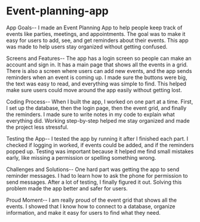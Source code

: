 # Event-planning-app

App Goals--
I made an Event Planning App to help people keep track of events like parties, meetings, and appointments. The goal was to make it easy for users to add, see, and get reminders about their events. This app was made to help users stay organized without getting confused.

Screens and Features--
The app has a login screen so people can make an account and sign in. It has a main page that shows all the events in a grid. There is also a screen where users can add new events, and the app sends reminders when an event is coming up. I made sure the buttons were big, the text was easy to read, and everything was simple to find. This helped make sure users could move around the app easily without getting lost.

Coding Process--
When I built the app, I worked on one part at a time. First, I set up the database, then the login page, then the event grid, and finally the reminders. I made sure to write notes in my code to explain what everything did. Working step-by-step helped me stay organized and made the project less stressful.

Testing the App--
I tested the app by running it after I finished each part. I checked if logging in worked, if events could be added, and if the reminders popped up. Testing was important because it helped me find small mistakes early, like missing a permission or spelling something wrong.

Challenges and Solutions--
One hard part was getting the app to send reminder messages. I had to learn how to ask the phone for permission to send messages. After a lot of testing, I finally figured it out. Solving this problem made the app better and safer for users.

Proud Moment--
I am really proud of the event grid that shows all the events. I showed that I know how to connect to a database, organize information, and make it easy for users to find what they need.

